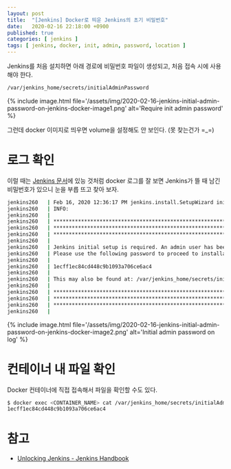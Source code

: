 ```yaml
---
layout: post
title:  "[Jenkins] Docker로 띄운 Jenkins의 초기 비밀번호"
date:   2020-02-16 22:18:00 +0900
published: true
categories: [ jenkins ]
tags: [ jenkins, docker, init, admin, password, location ]
---
```


Jenkins를 처음 설치하면 아래 경로에 비밀번호 파일이 생성되고, 처음 접속 시에 사용해야 한다.

```bash
/var/jenkins_home/secrets/initialAdminPassword
```

{% include image.html file='/assets/img/2020-02-16-jenkins-initial-admin-password-on-jenkins-docker-image1.png' alt='Require init admin password' %}


그런데 docker 이미지로 띄우면 volume을 설정해도 안 보인다. (못 찾는건가 =_=)


# 로그 확인

이럴 때는 [Jenkins 문서](https://jenkins.io/doc/book/installing/#setup-wizard)에 있능 것처럼 docker 로그를 잘 보면 Jenkins가 뜰 때 남긴 비밀번호가 있으니 눈을 부릅 뜨고 찾아 보자.

```bash
jenkins260   | Feb 16, 2020 12:36:17 PM jenkins.install.SetupWizard init
jenkins260   | INFO:
jenkins260   |
jenkins260   | *************************************************************
jenkins260   | *************************************************************
jenkins260   | *************************************************************
jenkins260   |
jenkins260   | Jenkins initial setup is required. An admin user has been created and a password generated.
jenkins260   | Please use the following password to proceed to installation:
jenkins260   |
jenkins260   | 1ecff1ec84cd448c9b1093a706ce6ac4
jenkins260   |
jenkins260   | This may also be found at: /var/jenkins_home/secrets/initialAdminPassword
jenkins260   |
jenkins260   | *************************************************************
jenkins260   | *************************************************************
jenkins260   | *************************************************************
jenkins260   |
```

{% include image.html file='/assets/img/2020-02-16-jenkins-initial-admin-password-on-jenkins-docker-image2.png' alt='Initial admin password on log' %}


# 컨테이너 내 파일 확인

Docker 컨테이너에 직접 접속해서 파일을 확인할 수도 있다.

```bash
$ docker exec <CONTAINER_NAME> cat /var/jenkins_home/secrets/initialAdminPassword
1ecff1ec84cd448c9b1093a706ce6ac4
```


# 참고

- [Unlocking Jenkins - Jenkins Handbook](https://jenkins.io/doc/book/installing/#setup-wizard)
